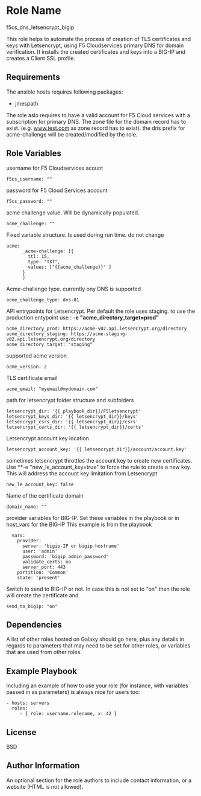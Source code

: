 Role Name
=========
f5cs_dns_letsencrypt_bigip

This role helps to automate the process of creation of TLS certificates and keys with Letsencrypt, using F5 Cloudservices primary DNS for domain verification.
It installs the created certificates and keys into a BIG-IP and creates a Client SSL profile.

Requirements
------------

The ansible hosts requires following packages:
* jmespath

The role aslo requires to have a valid account for F5 Cloud services with a subscription for primary DNS.
The zone file for the domain record has to exist. (e.g. www.test.com as zone record has to exist). the dns prefix for acme-challenge will be created/modified by the role.

Role Variables
--------------

username for F5 Cloudservices acount
```
f5cs_username: ""
```
password for F5 Cloud Services account
```
f5cs_password: ""
```
acme challenge value. Will be dynamically populated.
```
acme_challenge: ""
```

Fixed variable structure. Is used during run time. do not change
```
acme:
      _acme-challenge: [{
        ttl: 15,
        type: "TXT",
        values: ["{{acme_challenge}}" ]
      }
      ]
```
Acme-challenge type. currently ony DNS is supported
```
acme_challenge_type: dns-01
```
API entrypoints for Letsencrypt. Per default the role uses staging.  to use the production entypoint use : **-e "acme_directory_target=prod"**
```
acme_directory_prod: https://acme-v02.api.letsencrypt.org/directory
acme_directory_staging: https://acme-staging-v02.api.letsencrypt.org/directory
acme_directory_target: "staging"
```

supported acme version
```
acme_version: 2
```
TLS certificate email
```
acme_email: "myemail@mydomain.com"
```

path for letsencrypt folder structure and subfolders
```
letsencrypt_dir: '{{ playbook_dir}}/F5letsencrypt'
letsencrypt_keys_dir: '{{ letsencrypt_dir}}/keys'
letsencrypt_csrs_dir: '{{ letsencrypt_dir}}/csrs'
letsencrypt_certs_dir: '{{ letsencrypt_dir}}/certs'
```
Letsencrypt account key location
```
letsencrypt_account_key: '{{ letsencrypt_dir}}/account/account.key'
```
sometimes letsencrypt throttles the account key to create new certificates. Use **-e "new_le_account_key=true" to force the rule to create a new key. This will address the account key limitation from Letsencrypt
```
new_le_account_key: false
```
Name of the certificate domain
```
domain_name: ""
```

provider variables for BIG-IP. Set these variables in the playbook or in host_vars for the BIG-IP
This example is from the playbook
```
  vars:
    provider:
      server: 'bigip-IP or bigip hostname'
      user: 'admin'
      password: 'bigip_admin_password'
      validate_certs: no
      server_port: 443
    partition: 'Common'
    state: 'present'
```
Switch to send to BIG-IP or not. In case this is not set to "on" then the role will create the certificate and
```
send_to_bigip: "on"
```

Dependencies
------------

A list of other roles hosted on Galaxy should go here, plus any details in regards to parameters that may need to be set for other roles, or variables that are used from other roles.

Example Playbook
----------------

Including an example of how to use your role (for instance, with variables passed in as parameters) is always nice for users too:

    - hosts: servers
      roles:
         - { role: username.rolename, x: 42 }

License
-------

BSD

Author Information
------------------

An optional section for the role authors to include contact information, or a website (HTML is not allowed).
